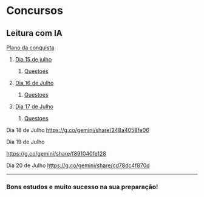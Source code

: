 ﻿# Concursos



## Leitura com IA


[Plano da conquista](https://g.co/gemini/share/4b6dc50b4d43)

1. [Dia 15 de julho](https://g.co/gemini/share/09afd171e570)
	1. [Questoes](https://g.co/gemini/share/0ac55b55bc71)

1. [Dia 16 de Julho](https://g.co/gemini/share/873612128a7f) 
	1. [Questoes](https://g.co/gemini/share/7d9867fae4c9)

1. [Dia 17 de Julho](https://g.co/gemini/share/ab2b5590e9c6) 
	1. [Questoes](https://g.co/gemini/share/a7e06fcbceb1)



Dia 18 de Julho
https://g.co/gemini/share/248a4058fe06

Dia 19 de Julho

https://g.co/gemini/share/f891040fe128

Dia 20 de Julho
https://g.co/gemini/share/cd78dc4f870d

---



### Bons estudos e muito sucesso na sua preparação!




 

